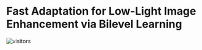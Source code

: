 # Fast Adaptation for Low-Light Image Enhancement via Bilevel Learning
![visitors](https://visitor-badge.glitch.me/badge?page_id=vis-opt-group.BL)
